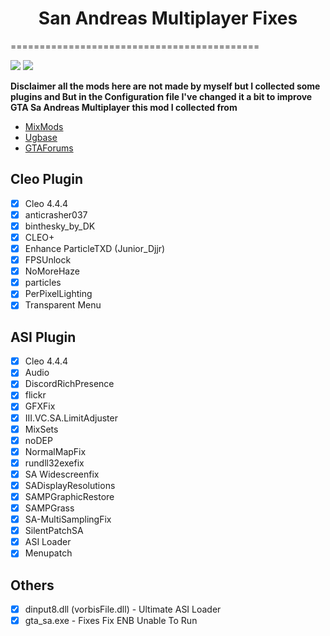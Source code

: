<h1 style="text-align: center">San Andreas Multiplayer Fixes</h1>

===========================================

![](https://dcbadge.vercel.app/api/shield/406125028065804289) [![](https://dcbadge.vercel.app/api/server/VwbzHvjvwp)](https://discord.gg/VwbzHvjvwp)

**Disclaimer all the mods here are not made by myself but I collected some plugins and But in the
Configuration file I've changed it a bit to improve GTA Sa Andreas Multiplayer this mod I collected from**

* [MixMods](https://mixmods.br/)
* [Ugbase](https://ugbase.eu/)
* [GTAForums](https://gtaforums.com/)


## Cleo Plugin
- [x] Cleo 4.4.4
- [x] anticrasher037
- [x] binthesky_by_DK
- [x] CLEO+
- [x] Enhance ParticleTXD (Junior_Djjr)
- [x] FPSUnlock
- [x] NoMoreHaze
- [x] particles
- [x] PerPixelLighting
- [x] Transparent Menu

## ASI Plugin
- [x] Cleo 4.4.4
- [x] Audio
- [x] DiscordRichPresence
- [x] flickr
- [x] GFXFix
- [x] III.VC.SA.LimitAdjuster
- [x] MixSets
- [x] noDEP
- [x] NormalMapFix
- [x] rundll32exefix
- [x] SA Widescreenfix
- [x] SADisplayResolutions
- [x] SAMPGraphicRestore
- [x] SAMPGrass
- [x] SA-MultiSamplingFix
- [x] SilentPatchSA
- [x] ASI Loader
- [x] Menupatch
	
## Others
- [x] dinput8.dll (vorbisFile.dll)    - Ultimate ASI Loader
- [x] gta_sa.exe                      - Fixes Fix ENB Unable To Run
